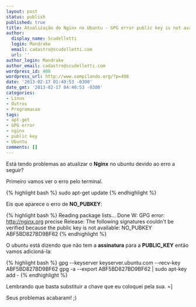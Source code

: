 ```yaml
---
layout: post
status: publish
published: true
title: Atualização do Nginx no Ubuntu - GPG error public key is not available
author:
  display_name: Scudelletti
  login: Mandrake
  email: cadastro@scudelletti.com
  url: ''
author_login: Mandrake
author_email: cadastro@scudelletti.com
wordpress_id: 408
wordpress_url: http://www.compilando.org/?p=408
date: '2013-02-17 01:40:53 -0300'
date_gmt: '2013-02-17 04:40:53 -0300'
categories:
- Linux
- Outros
- Programacao
tags:
- apt-get
- GPG error
- nginx
- public key
- Ubuntu
comments: []
---
```

Está tendo problemas ao atualizar o **Nginx** no ubuntu devido ao erro a seguir?

Primeiro vamos ver o erro pelo terminal.

{% highlight bash %}
sudo apt-get update
{% endhighlight %}

Eis que aparece o erro de **NO_PUBKEY**:

{% highlight bash %}
Reading package lists... Done
W: GPG error: http://nginx.org precise Release: The following signatures couldn't be verified because the public key is not available: NO_PUBKEY ABF5BD827BD9BF62
{% endhighlight %}

O ubuntu está dizendo que não tem a **assinatura** para a **PUBLIC_KEY** então vamos adicioná-la:

{% highlight bash %}
gpg --keyserver keyserver.ubuntu.com --recv-key ABF5BD827BD9BF62
gpg -a --export ABF5BD827BD9BF62 | sudo apt-key add -
{% endhighlight %}

Lembrando que basta substituir a chave que eu coloquei pela sua. =]

Seus problemas acabaram! ;)
